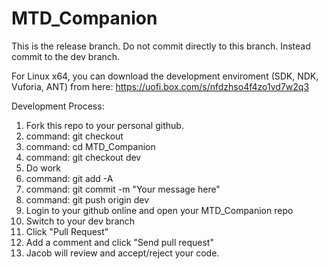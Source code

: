 MTD_Companion
=============

This is the release branch. Do not commit directly to this branch. Instead commit to the dev branch.

For Linux x64, you can download the development enviroment (SDK, NDK, Vuforia, ANT) from here:
https://uofi.box.com/s/nfdzhso4f4zo1vd7w2q3

Development Process:

1. Fork this repo to your personal github.
2. command: git checkout <url>
3. command: cd MTD_Companion
4. command: git checkout dev
5. Do work
6. command: git add -A
7. command: git commit -m "Your message here"
8. command: git push origin dev
9. Login to your github online and open your MTD_Companion repo
10. Switch to your dev branch
11. Click "Pull Request"
12. Add a comment and click "Send pull request"
13. Jacob will review and accept/reject your code.
